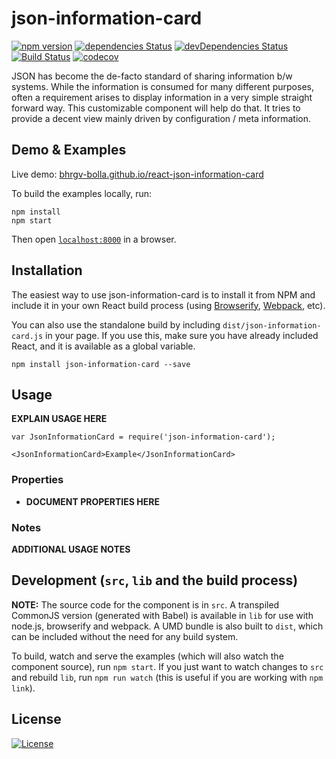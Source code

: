 # json-information-card

[![npm version](https://badge.fury.io/js/json-information-card.svg)](https://badge.fury.io/js/json-information-card)
[![dependencies Status](https://david-dm.org/bhrgv-bolla/react-json-information-card/status.svg)](https://david-dm.org/bhrgv-bolla/react-json-information-card)
[![devDependencies Status](https://david-dm.org/bhrgv-bolla/react-json-information-card/dev-status.svg)](https://david-dm.org/bhrgv-bolla/react-json-information-card?type=dev)
[![Build Status](https://travis-ci.org/bhrgv-bolla/react-json-information-card.svg?branch=master)](https://travis-ci.org/bhrgv-bolla/react-json-information-card)
[![codecov](https://codecov.io/gh/bhrgv-bolla/react-json-information-card/branch/master/graph/badge.svg)](https://codecov.io/gh/bhrgv-bolla/react-json-information-card)

 JSON has become the de-facto standard of sharing information b/w systems. While the information
 is consumed for many different purposes, often a requirement arises to display information in a 
 very simple straight forward way. This customizable component will help do that. It tries to provide
 a decent view mainly driven by configuration / meta information. 


## Demo & Examples

Live demo: [bhrgv-bolla.github.io/react-json-information-card](https://bhrgv-bolla.github.io/react-json-information-card/)

To build the examples locally, run:

```
npm install
npm start
```

Then open [`localhost:8000`](http://localhost:8000) in a browser.


## Installation

The easiest way to use json-information-card is to install it from NPM and include it in your own React build process (using [Browserify](http://browserify.org), [Webpack](http://webpack.github.io/), etc).

You can also use the standalone build by including `dist/json-information-card.js` in your page. If you use this, make sure you have already included React, and it is available as a global variable.

```
npm install json-information-card --save
```


## Usage

__EXPLAIN USAGE HERE__

```
var JsonInformationCard = require('json-information-card');

<JsonInformationCard>Example</JsonInformationCard>
```

### Properties

* __DOCUMENT PROPERTIES HERE__

### Notes

__ADDITIONAL USAGE NOTES__


## Development (`src`, `lib` and the build process)

**NOTE:** The source code for the component is in `src`. A transpiled CommonJS version (generated with Babel) is available in `lib` for use with node.js, browserify and webpack. A UMD bundle is also built to `dist`, which can be included without the need for any build system.

To build, watch and serve the examples (which will also watch the component source), run `npm start`. If you just want to watch changes to `src` and rebuild `lib`, run `npm run watch` (this is useful if you are working with `npm link`).

## License

[![License](https://img.shields.io/badge/License-Apache%202.0-blue.svg)](https://opensource.org/licenses/Apache-2.0)
